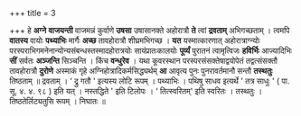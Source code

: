 +++
title = 3

+++
हे **अग्ने** **वाजयन्ती** वाजमन्नं कुर्वाणे **उषसा** उषासानक्ते अहोरात्रौ **ते** त्वां **द्रवताम्** अभिगच्छताम् । त्वमपि **वातस्य** वायोः **पथ्याभिः** मार्गैः  **अच्छ** तावहोरात्रौ शीघ्रमभिगच्छ । **यत** यस्मात्कारणात् अहोरात्राग्न्योः परस्पराभिगमनेनान्योन्यसंबन्धस्तस्मादहोरात्रयोः सायंप्रातःकालयोः **पूर्व्यं** पुरातनं त्वामृत्विजः **हविर्भिः** आज्यादिभिः **सीं** सर्वतः **अञ्जन्ति** सिञ्चन्ति । किंच **वन्धुरेव** । यथा कूवरस्थान परस्परसंसक्तेषाद्वयोपेतं तद्वत्संसक्तौ तावहोरात्रौ **दुरोणे** अस्माकं गृहे अग्निहोत्रादिकर्मसिद्ध्यर्थम् **आ** आवृत्य पुनः पुनरावर्तमानौ सन्तौ **तस्थतुः** तिष्ठताम् ॥ द्रवताम् । ‘ द्रु गतौ ' इत्यस्य लोटि रूपम् । पथ्याभिः । पथिषु साधव इत्यर्थे ' तत्र साधुः ' ( पा. सू. ४. ४. ९८ ) इति यत् । नस्तद्धिते ' इति टिलोपः । ‘ तित्स्वरितम्' इति स्वरितः । तस्थतुः । तिष्ठतेर्लिट्यतुसि रूपम् । निघातः ॥